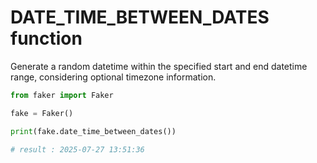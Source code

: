 # **DATE_TIME_BETWEEN_DATES** function

Generate a random datetime within the specified start and end datetime range, considering optional timezone information.

```py
from faker import Faker

fake = Faker()

print(fake.date_time_between_dates())

# result : 2025-07-27 13:51:36
```
